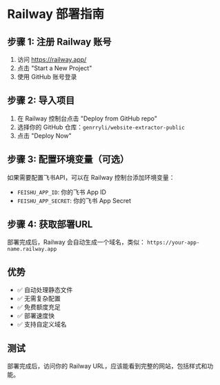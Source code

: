 # Railway 部署指南

## 步骤 1: 注册 Railway 账号
1. 访问 https://railway.app/
2. 点击 "Start a New Project"
3. 使用 GitHub 账号登录

## 步骤 2: 导入项目
1. 在 Railway 控制台点击 "Deploy from GitHub repo"
2. 选择你的 GitHub 仓库：`genrryli/website-extractor-public`
3. 点击 "Deploy Now"

## 步骤 3: 配置环境变量（可选）
如果需要配置飞书API，可以在 Railway 控制台添加环境变量：
- `FEISHU_APP_ID`: 你的飞书 App ID
- `FEISHU_APP_SECRET`: 你的飞书 App Secret

## 步骤 4: 获取部署URL
部署完成后，Railway 会自动生成一个域名，类似：
`https://your-app-name.railway.app`

## 优势
- ✅ 自动处理静态文件
- ✅ 无需复杂配置
- ✅ 免费额度充足
- ✅ 部署速度快
- ✅ 支持自定义域名

## 测试
部署完成后，访问你的 Railway URL，应该能看到完整的网站，包括样式和功能。

